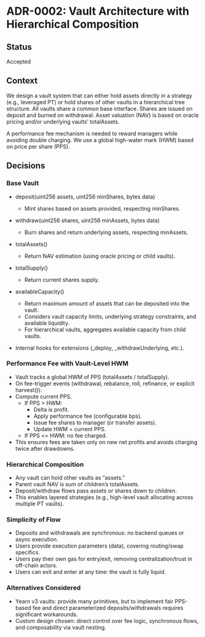 # ADR-0002: Vault Architecture with Hierarchical Composition

## Status
Accepted

## Context

We design a vault system that can either hold assets directly in a strategy (e.g., leveraged PT) or hold shares of other vaults in a hierarchical tree structure. All vaults share a common base interface. Shares are issued on deposit and burned on withdrawal. Asset valuation (NAV) is based on oracle pricing and/or underlying vaults’ totalAssets.

A performance fee mechanism is needed to reward managers while avoiding double charging. We use a global high-water mark (HWM) based on price per share (PPS).

## Decisions

### Base Vault
- deposit(uint256 assets, uint256 minShares, bytes data)
  - Mint shares based on assets provided, respecting minShares.
- withdraw(uint256 shares, uint256 minAssets, bytes data)
  - Burn shares and return underlying assets, respecting minAssets.

- totalAssets()
  - Return NAV estimation (using oracle pricing or child vaults).
- totalSupply()
  - Return current shares supply.
- availableCapacity()
  - Return maximum amount of assets that can be deposited into the vault.
  - Considers vault capacity limits, underlying strategy constraints, and available liquidity.
  - For hierarchical vaults, aggregates available capacity from child vaults.
- Internal hooks for extensions (_deploy, _withdrawUnderlying, etc.).

### Performance Fee with Vault-Level HWM
- Vault tracks a global HWM of PPS (totalAssets / totalSupply).
- On fee-trigger events (withdrawal, rebalance, roll, refinance, or explicit harvest()):
- Compute current PPS.
  - If PPS > HWM:
    - Delta is profit.
    - Apply performance fee (configurable bps).
    - Issue fee shares to manager (or transfer assets).
    - Update HWM = current PPS.
  - If PPS <= HWM: no fee charged.
- This ensures fees are taken only on new net profits and avoids charging twice after drawdowns.

### Hierarchical Composition
- Any vault can hold other vaults as “assets.”
- Parent vault NAV is sum of children’s totalAssets.
- Deposit/withdraw flows pass assets or shares down to children.
- This enables layered strategies (e.g., high-level vault allocating across multiple PT vaults).

### Simplicity of Flow
- Deposits and withdrawals are synchronous: no backend queues or async execution.
- Users provide execution parameters (data), covering routing/swap specifics.
- Users pay their own gas for entry/exit, removing centralization/trust in off-chain actors.
- Users can exit and enter at any time: the vault is fully liquid.

### Alternatives Considered
- Yearn v3 vaults: provide many primitives, but to implement fair PPS-based fee and direct parameterized deposits/withdrawals requires significant workarounds.
- Custom design chosen: direct control over fee logic, synchronous flows, and composability via vault nesting.
